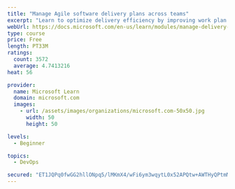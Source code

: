 ```yaml
---
title: "Manage Agile software delivery plans across teams"
excerpt: "Learn to optimize delivery efficiency by improving work plan visibility across teams."
webUrl: https://docs.microsoft.com/en-us/learn/modules/manage-delivery-plans/
type: course
price: Free
length: PT33M
ratings:
  count: 3572
  average: 4.7413216
heat: 56

provider:
  name: Microsoft Learn
  domain: microsoft.com
  images:
    - url: /assets/images/organizations/microsoft.com-50x50.jpg
      width: 50
      height: 50

levels:
  - Beginner

topics:
  - DevOps

secured: "ET1JQPq0fwGG2hllONpq5/lMKmX4/wFi6ym3wqytL0x52APQtw+AWTHyQPtmMAH2u9UooAd3sZWKMB0jjjvkULrdoutAIIVVPer6b8mNC1hO+Jgej1p6ygXdaeKXlRUtUDh7NvY1WTDjvwVZQ1IFYQ6y/IErdFXhgnmcayJtyyi/+ZzoP3SvBKtTucEG2oiXSwsvcFOqhW4sCQSYIyXwUQGMxvph9/HAb+CR/jr9zS88BfUCWw9Vyz5pV8AfIupFXqhJ+yl/gwrL6ufj6tavit6pi8ejWG5zTpvxVge8X8Sc+Ld6/8+1UP0B269fyavLc5cED9IrHH8ktuE9+T7JWlo0ZnPudXkA00I/Uu3byBzbpWXcCjo+qaYVsYDYmpe6TUe+t2C5S2+YqIRFfOpgsCyStlTkLJKXtOyWDtFuCkU=;SQ9kPaYj0NxnCOdV6zLAVg=="
---
```


